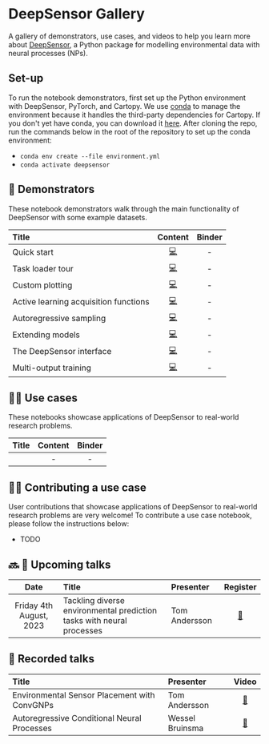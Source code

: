 # DeepSensor Gallery

A gallery of demonstrators, use cases, and videos to help you learn more about [DeepSensor](https://github.com/tom-andersson/deepsensor),
a Python package for modelling environmental data with neural processes (NPs).

## Set-up

To run the notebook demonstrators, first set up the Python environment with DeepSensor, PyTorch,
and Cartopy. We use [conda](https://docs.conda.io/en/latest/) to manage the environment because
it handles the third-party dependencies for Cartopy. 
If you don't yet have conda, you can download it
[here](https://docs.conda.io/projects/conda/en/latest/user-guide/install/linux.html).
After cloning the repo, run the commands below in the root of the repository to
set up the conda environment:
- `conda env create --file environment.yml`
- `conda activate deepsensor`

## :scroll: Demonstrators
These notebook demonstrators walk through the main functionality of DeepSensor with some example
datasets. 

| Title                                 |                                                       Content                                                       | Binder |
|:--------------------------------------|:-------------------------------------------------------------------------------------------------------------------:| :---: |
| Quick start                           |      [:computer:](https://github.com/tom-andersson/deepsensor_demos/blob/main/demonstrators/quickstart.ipynb)       | - |
| Task loader tour                      |   [:computer:](https://github.com/tom-andersson/deepsensor_demos/blob/main/demonstrators/task_loader_tour.ipynb)    | - |
| Custom plotting                       |       [:computer:](https://github.com/tom-andersson/deepsensor_demos/blob/main/demonstrators/plotting.ipynb)        | - |
| Active learning acquisition functions | [:computer:](https://github.com/tom-andersson/deepsensor_demos/blob/main/demonstrators/acquisition_functions.ipynb) | - |
| Autoregressive sampling               |      [:computer:](https://github.com/tom-andersson/deepsensor_demos/blob/main/demonstrators/ar_sampling.ipynb)      | - |
| Extending models                      |   [:computer:](https://github.com/tom-andersson/deepsensor_demos/blob/main/demonstrators/extending_models.ipynb)    | - |
| The DeepSensor interface              |       [:computer:](https://github.com/tom-andersson/deepsensor_demos/blob/main/demonstrators/interface.ipynb)       | - |
| Multi-output training                 | [:computer:](https://github.com/tom-andersson/deepsensor_demos/blob/main/demonstrators/multi_output_training.ipynb) | - |

## :scientist: Use cases
These notebooks showcase applications of DeepSensor to real-world research problems.

| Title | Content | Binder |
|:------|:-------:| :---: |
|       |   -     | - |

## :woman_student: Contributing a use case
User contributions that showcase applications of DeepSensor to real-world research problems are very welcome!
To contribute a use case notebook, please follow the instructions below:
* TODO

## :soon: :microphone: Upcoming talks
|          Date           | Title | Presenter |                                                 Register                                                  |
|:-----------------------:|:---------------------------------------------|:----------------|:---------------------------------------------------------------------------------------------------------:|
| Friday 4th August, 2023 | Tackling diverse environmental prediction tasks with neural processes | Tom Andersson   | [:memo:](https://digitalenvironment.org/wp-content/uploads/2023/07/20230804_CDE_Webinar_TomAndersson.pdf) |

## :microphone: Recorded talks

| Title                                        | Presenter       | Video |
|:---------------------------------------------|:----------------| :---: |
| Environmental Sensor Placement with ConvGNPs | Tom Andersson   | [:movie_camera:](https://youtu.be/v0pmqh09u1Y) |
| Autoregressive Conditional Neural Processes  | Wessel Bruinsma | [:movie_camera:](https://www.youtube.com/watch?v=93ZliHS0qBk) |
